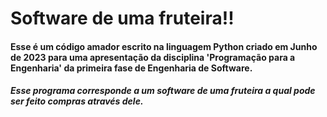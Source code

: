 <h1> Software de uma fruteira!! </h1>

<h4> Esse é um código amador escrito na linguagem Python criado em Junho de 2023 para uma apresentação da disciplina 'Programação para a Engenharia' da primeira fase de Engenharia de Software.  </h4>

<h5> Esse programa corresponde a um software de uma fruteira a qual pode ser feito compras através dele.</h5>

